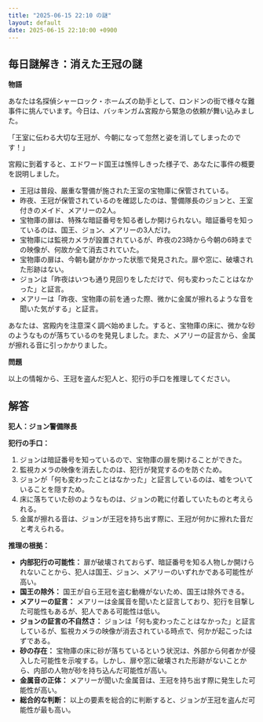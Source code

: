 ```yaml
---
title: "2025-06-15 22:10 の謎"
layout: default
date: 2025-06-15 22:10:00 +0900
---
```

## 毎日謎解き：消えた王冠の謎

**物語**

あなたは名探偵シャーロック・ホームズの助手として、ロンドンの街で様々な難事件に挑んでいます。今日は、バッキンガム宮殿から緊急の依頼が舞い込みました。

「王室に伝わる大切な王冠が、今朝になって忽然と姿を消してしまったのです！」

宮殿に到着すると、エドワード国王は憔悴しきった様子で、あなたに事件の概要を説明しました。

*   王冠は普段、厳重な警備が施された王室の宝物庫に保管されている。
*   昨夜、王冠が保管されているのを確認したのは、警備隊長のジョンと、王室付きのメイド、メアリーの2人。
*   宝物庫の扉は、特殊な暗証番号を知る者しか開けられない。暗証番号を知っているのは、国王、ジョン、メアリーの3人だけ。
*   宝物庫には監視カメラが設置されているが、昨夜の23時から今朝の6時までの映像が、何故か全て消去されていた。
*   宝物庫の扉は、今朝も鍵がかかった状態で発見された。扉や窓に、破壊された形跡はない。
*   ジョンは「昨夜はいつも通り見回りをしただけで、何も変わったことはなかった」と証言。
*   メアリーは「昨夜、宝物庫の前を通った際、微かに金属が擦れるような音を聞いた気がする」と証言。

あなたは、宮殿内を注意深く調べ始めました。すると、宝物庫の床に、微かな砂のようなものが落ちているのを発見しました。また、メアリーの証言から、金属が擦れる音に引っかかりました。

**問題**

以上の情報から、王冠を盗んだ犯人と、犯行の手口を推理してください。

## 解答

**犯人：ジョン警備隊長**

**犯行の手口：**

1.  ジョンは暗証番号を知っているので、宝物庫の扉を開けることができた。
2.  監視カメラの映像を消去したのは、犯行が発覚するのを防ぐため。
3.  ジョンが「何も変わったことはなかった」と証言しているのは、嘘をついていることを隠すため。
4.  床に落ちていた砂のようなものは、ジョンの靴に付着していたものと考えられる。
5.  金属が擦れる音は、ジョンが王冠を持ち出す際に、王冠が何かに擦れた音だと考えられる。

**推理の根拠：**

*   **内部犯行の可能性：** 扉が破壊されておらず、暗証番号を知る人物しか開けられないことから、犯人は国王、ジョン、メアリーのいずれかである可能性が高い。
*   **国王の除外：** 国王が自ら王冠を盗む動機がないため、国王は除外できる。
*   **メアリーの証言：** メアリーは金属音を聞いたと証言しており、犯行を目撃した可能性もあるが、犯人である可能性は低い。
*   **ジョンの証言の不自然さ：** ジョンは「何も変わったことはなかった」と証言しているが、監視カメラの映像が消去されている時点で、何かが起こったはずである。
*   **砂の存在：** 宝物庫の床に砂が落ちているという状況は、外部から何者かが侵入した可能性を示唆する。しかし、扉や窓に破壊された形跡がないことから、内部の人物が砂を持ち込んだ可能性が高い。
*   **金属音の正体：** メアリーが聞いた金属音は、王冠を持ち出す際に発生した可能性が高い。
*   **総合的な判断：** 以上の要素を総合的に判断すると、ジョンが王冠を盗んだ可能性が最も高い。
